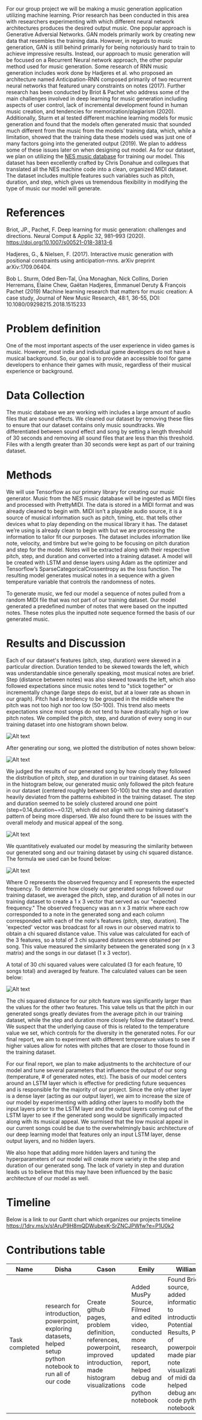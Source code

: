 For our group project we will be making a music generation application utilizing machine learning. Prior research has been conducted in this area with researchers experimenting with which different neural network architectures produces the desired output music. One popular approach is Generative Adversial Networks. GAN models primarily work by creating new data that resembles the training data. However, in regards to music generation, GAN is still behind primarily for being notoriously hard to train to achieve impressive results. Instead, our approach to music generation will be focused on a Recurrent Neural network approach, the other popular method used for music generation. Some research of RNN music generation includes work done by Hadjeres et al. who proposed an architecture named Anticipation-RNN composed primarily of two recurrent neural networks that featured unary constraints on notes (2017). Further research has been conducted by Briot & Pachet who address some of the main challenges involved in deep learning for music generation including aspects of user control, lack of incremental development found in human music creation, and tendencies for memorization/plagiarism (2020). Additionally, Sturm et al tested different machine learning models for music generation and found that the models often generated music that sounded much different from the music from the models’ training data, which, while a limitation, showed that the training data these models used was just one of many factors going into the generated output (2019). We plan to address some of these issues later on when designing out model. As for our dataset, we plan on utilizing the [NES music database](https://github.com/chrisdonahue/nesmdb) for training our model. This dataset has been excellently crafted by Chris Donahue and collegues that translated all the NES machine code into a clean, organized MIDI dataset. The dataset includes multiple features such variables such as pitch, duration, and step, which gives us tremendous flexibility in modifying the type of music our model will generate.

# References
Briot, JP., Pachet, F. Deep learning for music generation: challenges and directions. Neural Comput & Applic 32, 981–993 (2020). https://doi.org/10.1007/s00521-018-3813-6

Hadjeres, G., & Nielsen, F. (2017). Interactive music generation with positional constraints using 
anticipation-rnns. arXiv preprint arXiv:1709.06404.

Bob L. Sturm, Oded Ben-Tal, Úna Monaghan, Nick Collins, Dorien Herremans, Elaine Chew, Gaëtan Hadjeres, Emmanuel Deruty & François Pachet (2019) Machine learning research that matters for music creation: A case study, Journal of New Music Research, 48:1, 36-55, DOI: 10.1080/09298215.2018.1515233 

# Problem definition
One of the most important aspects of the user experience in video games is music. However, most indie and individual game developers do not have a musical background. So, our goal is to provide an accessible tool for game developers to enhance their games with music, regardless of their musical experience or background.

# Data Collection
The music database we are working with includes a large amount of audio files that are sound effects. We cleaned our dataset by removing these files to ensure that our dataset contains only music soundtracks. We differentiated between sound effect and song by setting a length threshold of 30 seconds and removing all sound files that are less than this threshold. Files with a length greater than 30 seconds were kept as part of our training dataset.

# Methods
We will use Tensorflow as our primary library for creating our music generator. Music from the NES music database will be ingested as MIDI files and processed with PrettyMIDI. The data is stored in a MIDI format and was already cleaned to begin with. MIDI isn’t a playable audio source, it is a source of musical information such as pitch, timing, etc. that tells other devices what to play depending on the musical library it has. The dataset we’re using is already clean to begin with but we are processing the information to tailor fit our purposes. The dataset includes information like note, velocity, and timbre but we’re going to be focusing on pitch duration and step for the model. Notes will be extracted along with their respective pitch, step, and duration and converted into a training dataset. A model will be created with LSTM and dense layers using Adam as the optimizer and Tensorflow’s SparseCategoricalCrossentropy as the loss function. The resulting model generates musical notes in a sequence with a given temperature variable that controls the randomness of notes.

To generate music, we fed our model a sequence of notes pulled from a random MIDI file that was not part of our training dataset. Our model generated a predefined number of notes that were based on the inputted notes. These notes plus the inputted note sequence formed the basis of our generated music.

# Results and Discussion

Each of our dataset's features (pitch, step, duration) were skewed in a particular direction. Duration tended to be skewed towards the left, which was understandable since generally speaking, most musical notes are brief. Step (distance between notes) was also skewed towards the left, which also followed expectations since music notes tend to "stick together" or incrementally change (large steps do exist, but at a lower rate as shown in our graph). Pitch had a tendency to be grouped in the middle where the pitch was not too high nor too low (50-100). This trend also meets expectations since most songs do not tend to have drastically high or low pitch notes. We compiled the pitch, step, and duration of every song in our training dataset into one histogram shown below.

![Alt text](dataset.png)

After generating our song, we plotted the distribution of notes shown below:

![Alt text](generated_notes.png)

We judged the results of our generated song by how closely they followed the distribution of pitch, step, and duration in our training dataset. As seen in the histogram below, our generated music only followed the pitch feature in our dataset (centered roughly between 50-100) but the step and duration heavily deviated from the patterns exhibited in the training dataset. The step and duration seemed to be solely clustered around one point (step=0.14,duration~=0.12), which did not align with our training dataset's pattern of being more dispersed. We also found there to be issues with the overall melody and musical appeal of the song.

![Alt text](generated.png)

We quantitatively evaluated our model by measuring the similarity between our generated song and our training dataset by using chi squared distance. The formula we used can be found below:

![Alt text](chisquared.png)

Where O represents the observed frequency and E represents the expected frequency. To determine how closely our generated songs followed our training dataset, we averaged the pitch, step, and duration of all notes in our training dataset to create a 1 x 3 vector that served as our "expected frequency." The observed frequency was an n x 3 matrix where each row corresponded to a note in the generated song and each column corresponded with each of the note's features (pitch, step, duration). The 'expected' vector was broadcast for all rows in our observed matrix to obtain a chi squared distance value. This value was calculated for each of the 3 features, so a total of 3 chi squared distances were obtained per song. This value measured the similarity between the generated song (n x 3 matrix) and the songs in our dataset (1 x 3 vector).

A total of 30 chi squared values were calculated (3 for each feature, 10 songs total) and averaged by feature. The calculated values can be seen below:

![Alt text](chisquaredtable.png)

The chi squared distance for our pitch feature was significantly larger than the values for the other two features. This value tells us that the pitch in our generated songs greatly deviates from the average pitch in our training dataset, while the step and duration more closely follow the dataset's trend. We suspect that the underlying cause of this is related to the temperature value we set, which controls for the diversity in the generated notes. For our final report, we aim to experiment with different temperature values to see if higher values allow for notes with pitches that are closer to those found in the training dataset.

For our final report, we plan to make adjustments to the architecture of our model and tune several parameters that influence the output of our song (temperature, # of generated notes, etc). The basis of our model centers around an LSTM layer which is effective for predicting future sequences and is responsible for the majority of our project. Since the only other layer is a dense layer (acting as our output layer), we aim to increase the size of our model by experimenting with adding other layers to modify both the input layers prior to the LSTM layer and the output layers coming out of the LSTM layer to see if the generated song would be significally impacted along with its musical appeal. We surmised that the low musical appeal in our current songs could be due to the overwhelmingly basic architecture of our deep learning model that features only an input LSTM layer, dense output layers, and no hidden layers. 

We also hope that adding more hidden layers and tuning the hyperparameters of our model will create more variety in the step and duration of our generated song. The lack of variety in step and duration leads us to believe that this may have been influenced by the basic architecture of our model as well.

# Timeline
Below is a link to our Gantt chart which organizes our projects timeline
https://1drv.ms/x/s!AruP9H8mQDWubexK-SrZNCJPWfw?e=P1U0k2

# Contributions table
| Name | Disha | Cason | Emily | William | Derek |
| ---- | ----- | ----- | ----- | ------- | ----- |
| Task completed | research for introduction, powerpoint, exploring datasets, helped setup python notebook to run all of our code | Create github pages, problem definition, references, powerpoint, improved introduction, made histogram visualizations | Added MusPy Source, Filmed and edited video, conducted more research, updated report, helped debug and code python notebook | Found Briot source, added information to introduction, Potential Results, Part of powerpoint, made piano note visualizations of midi data, helped debug and code python notebook | Dataset cleaning, setup model architecture, results & discussion section, helped code and debug python notebook |
